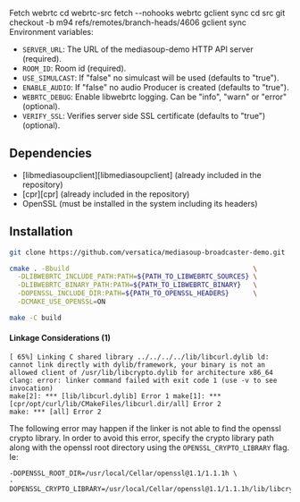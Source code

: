 Fetch webrtc
  cd webrtc-src
  fetch --nohooks webrtc
  gclient sync
  cd src
  git checkout -b m94 refs/remotes/branch-heads/4606
  gclient sync
Environment variables:

* `SERVER_URL`: The URL of the mediasoup-demo HTTP API server (required).
* `ROOM_ID`: Room id (required).
* `USE_SIMULCAST`: If "false" no simulcast will be used (defaults to "true").
* `ENABLE_AUDIO`: If "false" no audio Producer is created (defaults to "true").
* `WEBRTC_DEBUG`: Enable libwebrtc logging. Can be "info", "warn" or "error" (optional).
* `VERIFY_SSL`: Verifies server side SSL certificate (defaults to "true") (optional).

## Dependencies

* [libmediasoupclient][libmediasoupclient] (already included in the repository)
* [cpr][cpr] (already included in the repository)
* OpenSSL (must be installed in the system including its headers)


## Installation

```bash
git clone https://github.com/versatica/mediasoup-broadcaster-demo.git

cmake . -Bbuild                                              \
  -DLIBWEBRTC_INCLUDE_PATH:PATH=${PATH_TO_LIBWEBRTC_SOURCES} \
  -DLIBWEBRTC_BINARY_PATH:PATH=${PATH_TO_LIBWEBRTC_BINARY}   \
  -DOPENSSL_INCLUDE_DIR:PATH=${PATH_TO_OPENSSL_HEADERS}      \
  -DCMAKE_USE_OPENSSL=ON

make -C build
```

#### Linkage Considerations (1)

```
[ 65%] Linking C shared library ../../../../lib/libcurl.dylib ld: cannot link directly with dylib/framework, your binary is not an allowed client of /usr/lib/libcrypto.dylib for architecture x86_64 clang: error: linker command failed with exit code 1 (use -v to see invocation)
make[2]: *** [lib/libcurl.dylib] Error 1 make[1]: *** [cpr/opt/curl/lib/CMakeFiles/libcurl.dir/all] Error 2
make: *** [all] Error 2
```

The following error may happen if the linker is not able to find the openssl crypto library. In order to avoid this error, specify the crypto library path along with the openssl root directory using the `OPENSSL_CRYPTO_LIBRARY` flag. Ie:

```
-DOPENSSL_ROOT_DIR=/usr/local/Cellar/openssl@1.1/1.1.1h \
-DOPENSSL_CRYPTO_LIBRARY=/usr/local/Cellar/openssl@1.1/1.1.1h/lib/libcrypto.1.1.dylib
```